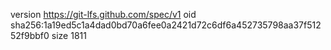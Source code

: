 version https://git-lfs.github.com/spec/v1
oid sha256:1a19ed5c1a4dad0bd70a6fee0a2421d72c6df6a452735798aa37f51252f9bbf0
size 1811
